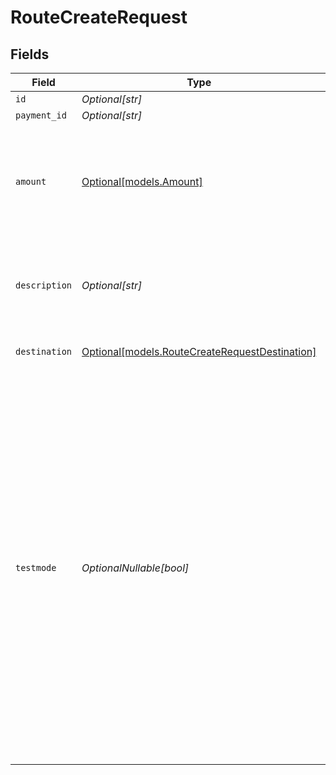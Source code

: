 # RouteCreateRequest


## Fields

| Field                                                                                                                                                                                                                                                                                                            | Type                                                                                                                                                                                                                                                                                                             | Required                                                                                                                                                                                                                                                                                                         | Description                                                                                                                                                                                                                                                                                                      | Example                                                                                                                                                                                                                                                                                                          |
| ---------------------------------------------------------------------------------------------------------------------------------------------------------------------------------------------------------------------------------------------------------------------------------------------------------------- | ---------------------------------------------------------------------------------------------------------------------------------------------------------------------------------------------------------------------------------------------------------------------------------------------------------------- | ---------------------------------------------------------------------------------------------------------------------------------------------------------------------------------------------------------------------------------------------------------------------------------------------------------------- | ---------------------------------------------------------------------------------------------------------------------------------------------------------------------------------------------------------------------------------------------------------------------------------------------------------------- | ---------------------------------------------------------------------------------------------------------------------------------------------------------------------------------------------------------------------------------------------------------------------------------------------------------------- |
| `id`                                                                                                                                                                                                                                                                                                             | *Optional[str]*                                                                                                                                                                                                                                                                                                  | :heavy_minus_sign:                                                                                                                                                                                                                                                                                               | N/A                                                                                                                                                                                                                                                                                                              | crt_dyARQ3JzCgtPDhU2Pbq3J                                                                                                                                                                                                                                                                                        |
| `payment_id`                                                                                                                                                                                                                                                                                                     | *Optional[str]*                                                                                                                                                                                                                                                                                                  | :heavy_minus_sign:                                                                                                                                                                                                                                                                                               | N/A                                                                                                                                                                                                                                                                                                              | tr_5B8cwPMGnU                                                                                                                                                                                                                                                                                                    |
| `amount`                                                                                                                                                                                                                                                                                                         | [Optional[models.Amount]](../models/amount.md)                                                                                                                                                                                                                                                                   | :heavy_minus_sign:                                                                                                                                                                                                                                                                                               | In v2 endpoints, monetary amounts are represented as objects with a `currency` and `value` field.                                                                                                                                                                                                                |                                                                                                                                                                                                                                                                                                                  |
| `description`                                                                                                                                                                                                                                                                                                    | *Optional[str]*                                                                                                                                                                                                                                                                                                  | :heavy_minus_sign:                                                                                                                                                                                                                                                                                               | The description of the route. This description is shown in the reports.                                                                                                                                                                                                                                          | Payment for Order #12345                                                                                                                                                                                                                                                                                         |
| `destination`                                                                                                                                                                                                                                                                                                    | [Optional[models.RouteCreateRequestDestination]](../models/routecreaterequestdestination.md)                                                                                                                                                                                                                     | :heavy_minus_sign:                                                                                                                                                                                                                                                                                               | The destination of the route.                                                                                                                                                                                                                                                                                    |                                                                                                                                                                                                                                                                                                                  |
| `testmode`                                                                                                                                                                                                                                                                                                       | *OptionalNullable[bool]*                                                                                                                                                                                                                                                                                         | :heavy_minus_sign:                                                                                                                                                                                                                                                                                               | Whether to create the entity in test mode or live mode.<br/><br/>Most API credentials are specifically created for either live mode or test mode, in which case this parameter can be<br/>omitted. For organization-level credentials such as OAuth access tokens, you can enable test mode by setting<br/>`testmode` to `true`. | false                                                                                                                                                                                                                                                                                                            |